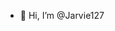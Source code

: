 - 👋 Hi, I’m @Jarvie127


<!---
Jarvie127/Jarvie127 is a ✨ special ✨ repository because its `README.md` (this file) appears on your GitHub profile.
You can click the Preview link to take a look at your changes.
--->
